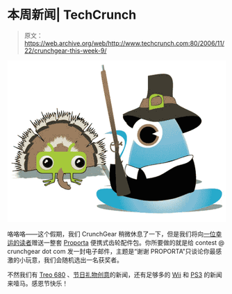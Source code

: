 # 本周新闻| TechCrunch

> 原文：<https://web.archive.org/web/http://www.techcrunch.com:80/2006/11/22/crunchgear-this-week-9/>

![](img/1e24df8ccfcac7acfd56082dac07e95d.png)

咯咯咯——这个假期，我们 CrunchGear 稍微休息了一下，但是我们将向[一位幸运的读者](https://web.archive.org/web/20151007134918/http://crunchgear.com/2006/11/22/giving-thanks-giveaway-update/)赠送一整套 [Proporta](https://web.archive.org/web/20151007134918/http://www.proporta.com/) 便携式齿轮配件包。你所要做的就是给 contest @ crunchgear dot com 发一封电子邮件，主题是“谢谢 PROPORTA”只谈论你最感激的小玩意，我们会随机选出一名获奖者。

不然我们有 [Treo 680](https://web.archive.org/web/20151007134918/http://crunchgear.com/2006/11/22/palm-treo-680-video-reviews/) 、[节日礼物创意](https://web.archive.org/web/20151007134918/http://www.crunchgear.com/holidays-2006)的新闻，还有足够多的 [Wii](https://web.archive.org/web/20151007134918/http://www.crunchgear.com/category/wii) 和 [PS3](https://web.archive.org/web/20151007134918/http://www.crunchgear.com/category/PS3) 的新闻来噎马。感恩节快乐！